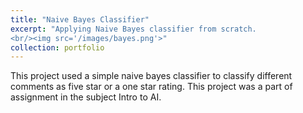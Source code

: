 ```yaml
---
title: "Naive Bayes Classifier"
excerpt: "Applying Naive Bayes classifier from scratch.
<br/><img src='/images/bayes.png'>"
collection: portfolio
---
```

This project used a simple naive bayes classifier to classify different comments as five star or a one star rating. This project was a part of assignment in the subject Intro to AI.
